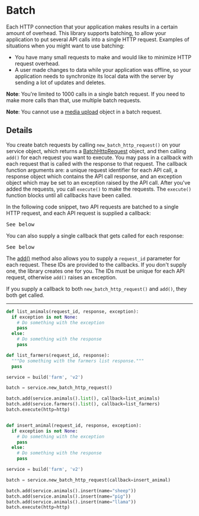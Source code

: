 # Batch

Each HTTP connection that your application makes results in a certain amount of overhead.
This library supports batching,
to allow your application to put several API calls into a single HTTP request.
Examples of situations when you might want to use batching:
* You have many small requests to make and would like to minimize HTTP request overhead.
* A user made changes to data while your application was offline,
  so your application needs to synchronize its local data with the server
  by sending a lot of updates and deletes.
  
**Note**: You're limited to 1000 calls in a single batch request.
If you need to make more calls than that, use multiple batch requests.

**Note**: You cannot use a
[media upload](/api-client-library/python/guide/media_upload)
object in a batch request.

## Details
You create batch requests by calling `new_batch_http_request()` on your service
object, which returns a
[BatchHttpRequest](https://google.github.io/google-api-python-client/docs/epy/googleapiclient.http.BatchHttpRequest-class.html)
object, and then calling `add()` for each request you want to execute.
You may pass in a callback with each request that is called with the response to that request.
The callback function arguments are:
a unique request identifier for each API call,
a response object which contains the API call response,
and an exception object which may be set to an exception raised by the API call.
After you've added the requests, you call `execute()` to make the requests.
The `execute()` function blocks until all callbacks have been called.

In the following code snippet,
two API requests are batched to a single HTTP request,
and each API request is supplied a callback:
  <pre class="prettyprint">
See below</pre>
You can also supply a single callback that gets called for each response:

  <pre class="prettyprint">See below</pre>

The
[add()](https://google.github.io/google-api-python-client/docs/epy/googleapiclient.http.BatchHttpRequest-class.html#add)
method also allows you to supply a <code>request_id</code> parameter for each request.
These IDs are provided to the callbacks.
If you don't supply one, the library creates one for you.
The IDs must be unique for each API request,
otherwise `add()` raises an exception.

If you supply a callback to both `new_batch_http_request()` and `add()`, they both get called.
 

---

```python
def list_animals(request_id, response, exception):
  if exception is not None:
    # Do something with the exception
    pass
  else:
    # Do something with the response
    pass

def list_farmers(request_id, response):
  """Do something with the farmers list response."""
  pass

service = build('farm', 'v2')

batch = service.new_batch_http_request()

batch.add(service.animals().list(), callback=list_animals)
batch.add(service.farmers().list(), callback=list_farmers)
batch.execute(http=http)
```

```python

def insert_animal(request_id, response, exception):
  if exception is not None:
    # Do something with the exception
    pass
  else:
    # Do something with the response
    pass

service = build('farm', 'v2')

batch = service.new_batch_http_request(callback=insert_animal)

batch.add(service.animals().insert(name="sheep"))
batch.add(service.animals().insert(name="pig"))
batch.add(service.animals().insert(name="llama"))
batch.execute(http=http)
```
